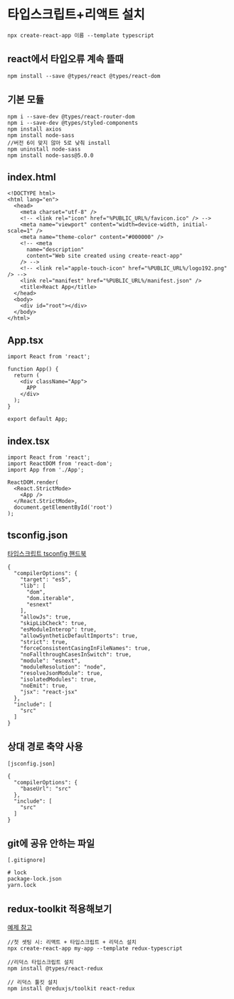 # 타입스크립트+리액트 설치 
```
npx create-react-app 이름 --template typescript 
```

## react에서 타입오류 계속 뜰때 
```
npm install --save @types/react @types/react-dom
```

## 기본 모듈
```
npm i --save-dev @types/react-router-dom
npm i --save-dev @types/styled-components
npm install axios
npm install node-sass
//버전 6이 맞지 않아 5로 낮춰 install
npm uninstall node-sass 
npm install node-sass@5.0.0
```

## index.html
```
<!DOCTYPE html>
<html lang="en">
  <head>
    <meta charset="utf-8" />
    <!-- <link rel="icon" href="%PUBLIC_URL%/favicon.ico" /> -->
    <meta name="viewport" content="width=device-width, initial-scale=1" />
    <meta name="theme-color" content="#000000" />
    <!-- <meta
      name="description"
      content="Web site created using create-react-app"
    /> -->
    <!-- <link rel="apple-touch-icon" href="%PUBLIC_URL%/logo192.png" /> -->
    <link rel="manifest" href="%PUBLIC_URL%/manifest.json" />
    <title>React App</title>
  </head>
  <body>
    <div id="root"></div>
  </body>
</html>

```

## App.tsx
```
import React from 'react';

function App() {
  return (
    <div className="App">
      APP
    </div>
  );
}

export default App;

```

## index.tsx
```
import React from 'react';
import ReactDOM from 'react-dom';
import App from './App';

ReactDOM.render(
  <React.StrictMode>
    <App />
  </React.StrictMode>,
  document.getElementById('root')
);
```
## tsconfig.json
<a href="https://www.typescriptlang.org/docs/handbook/tsconfig-json.html">타입스크립트 tsconfig 핸드북</a>
```
{
  "compilerOptions": {
    "target": "es5",
    "lib": [
      "dom",
      "dom.iterable",
      "esnext"
    ],
    "allowJs": true,
    "skipLibCheck": true,
    "esModuleInterop": true,
    "allowSyntheticDefaultImports": true,
    "strict": true,
    "forceConsistentCasingInFileNames": true,
    "noFallthroughCasesInSwitch": true,
    "module": "esnext",
    "moduleResolution": "node",
    "resolveJsonModule": true,
    "isolatedModules": true,
    "noEmit": true,
    "jsx": "react-jsx"
  },
  "include": [
    "src"
  ]
}

```
## 상대 경로 축약 사용 
```
[jsconfig.json]

{
  "compilerOptions": {
    "baseUrl": "src"
  },
  "include": [
    "src"
  ]
}
```

## git에 공유 안하는 파일 
```
[.gitignore]

# lock
package-lock.json
yarn.lock

```


## redux-toolkit 적용해보기
<a href="https://kyounghwan01.github.io/blog/React/redux/redux-toolkit/#reselect">예제 참고</a>
```
//첫 셋팅 시: 리액트 + 타입스크립트 + 리덕스 설치 
npx create-react-app my-app --template redux-typescript

//리덕스 타입스크립트 설치 
npm install @types/react-redux

// 리덕스 툴킷 설치 
npm install @reduxjs/toolkit react-redux
```

